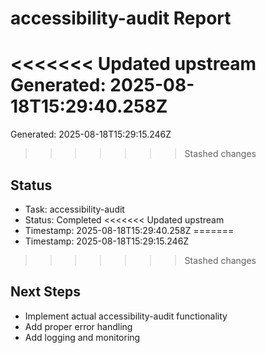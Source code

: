 # accessibility-audit Report

<<<<<<< Updated upstream
Generated: 2025-08-18T15:29:40.258Z
=======
Generated: 2025-08-18T15:29:15.246Z
>>>>>>> Stashed changes

## Status
- Task: accessibility-audit
- Status: Completed
<<<<<<< Updated upstream
- Timestamp: 2025-08-18T15:29:40.258Z
=======
- Timestamp: 2025-08-18T15:29:15.246Z
>>>>>>> Stashed changes

## Next Steps
- Implement actual accessibility-audit functionality
- Add proper error handling
- Add logging and monitoring
